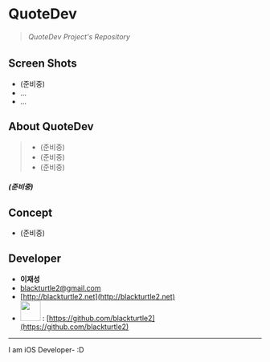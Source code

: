 # QuoteDev
> ###### QuoteDev Project's Repository

## Screen Shots

* (준비중)
* ...
* ...


## About QuoteDev

> - (준비중)
> - (준비중)
> - (준비중)

##### ***(준비중)***


## Concept

- (준비중)

## Developer

- **이재성**
- [blackturtle2@gmail.com](blackturtle2@gmail.com)
- [http://blackturtle2.net](http://blackturtle2.net)
- [<img src = "https://assets-cdn.github.com/images/modules/logos_page/GitHub-Logo.png" width = 40>](https://github.com/blackturtle2) : [https://github.com/blackturtle2](https://github.com/blackturtle2)

---
I am iOS Developer- :D




